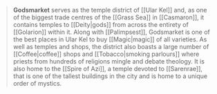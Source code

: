 > **Godsmarket** serves as the temple district of [[Ular Kel]] and, as one of the biggest trade centres of the [[Grass Sea]] in [[Casmaron]], it contains temples to [[Deity|gods]] from across the entirety of [[Golarion]] within it. Along with [[Palimpsest]], Godsmarket is one of the best places in Ular Kel to buy [[Magic|magic]] of all varieties. As well as temples and shops, the district also boasts a large number of [[Coffee|coffee]] shops and [[Tobacco|smoking parlours]] where priests from hundreds of religions mingle and debate theology. It is also home to the [[Spire of Azi]], a temple devoted to [[Sarenrae]], that is one of the tallest buildings in the city and is home to a unique order of mystics.








